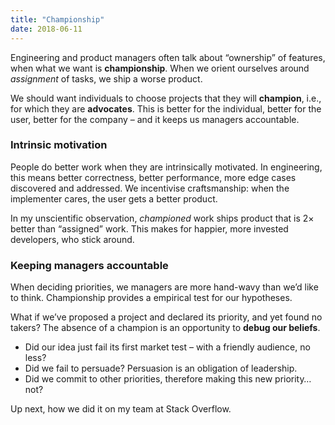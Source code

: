 ```yaml
---
title: "Championship"
date: 2018-06-11
---
```

Engineering and product managers often talk about “ownership” of features, when what we want is **championship**. When we orient ourselves around _assignment_ of tasks, we ship a worse product.

We should want individuals to choose projects that they will **champion**, i.e., for which they are **advocates**. This is better for the individual, better for the user, better for the company – and it keeps us managers accountable.

### Intrinsic motivation

People do better work when they are intrinsically motivated. In engineering, this means better correctness, better performance, more edge cases discovered and addressed. We incentivise craftsmanship: when the implementer cares, the user gets a better product.

In my unscientific observation, *championed* work ships product that is 2× better than “assigned” work. This makes for happier, more invested developers, who stick around.

### Keeping managers accountable

When deciding priorities, we managers are more hand-wavy than we’d like to think. Championship provides a empirical test for our hypotheses.

What if we’ve proposed a project and declared its priority, and yet found no takers? The absence of a champion is an opportunity to **debug our beliefs**.

- Did our idea just fail its first market test – with a friendly audience, no less?
- Did we fail to persuade? Persuasion is an obligation of leadership.
- Did we commit to other priorities, therefore making this new priority…not?

Up next, how we did it on my team at Stack Overflow.
